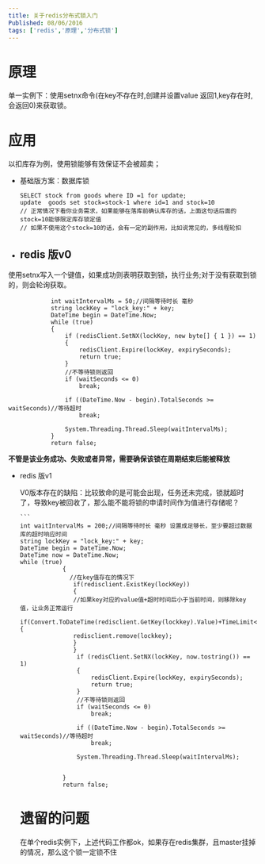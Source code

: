 ```yaml
---
title: 关于redis分布式锁入门
Published: 08/06/2016
tags: ['redis','原理','分布式锁']
---
```


# 原理

单一实例下：使用setnx命令(在key不存在时,创建并设置value 返回1,key存在时,会返回0)来获取锁。

# 应用

以扣库存为例，使用锁能够有效保证不会被超卖；

- 基础版方案：数据库锁

  ```
  SELECT stock from goods where ID =1 for update;
  update  goods set stock=stock-1 where id=1 and stock=10
  // 正常情况下看你业务需求，如果能够在落库前确认库存的话，上面这句话后面的stock=10能够限定库存锁定值
  // 如果不使用这个stock=10的话，会有一定的副作用，比如说常见的，多线程轮扣
  ```

- ## redis 版v0

​ 使用setnx写入一个键值，如果成功则表明获取到锁，执行业务;对于没有获取到锁的，则会轮询获取。

```
            int waitIntervalMs = 50;//间隔等待时长 毫秒
            string lockKey = "lock_key:" + key; 
            DateTime begin = DateTime.Now;
            while (true)
            {
                if (redisClient.SetNX(lockKey, new byte[] { 1 }) == 1)
                {
                    redisClient.Expire(lockKey, expirySeconds);
                    return true;
                } 
                //不等待锁则返回
                if (waitSeconds <= 0)
                    break;

                if ((DateTime.Now - begin).TotalSeconds >= waitSeconds)//等待超时
                    break;

                System.Threading.Thread.Sleep(waitIntervalMs);
            }
            return false;
```

**不管是该业务成功、失败或者异常，需要确保该锁在周期结束后能被释放**

- redis 版v1

  V0版本存在的缺陷：比较致命的是可能会出现，任务还未完成，锁就超时了，导致key被回收了，那么能不能将锁的申请时间作为值进行存储呢？

  ```
  ​```
  int waitIntervalMs = 200;//间隔等待时长 毫秒 设置成足够长，至少要超过数据库的超时响应时间
  string lockKey = "lock_key:" + key; 
  DateTime begin = DateTime.Now;
  DateTime now = DateTime.Now;
  while (true)
              {
                //在key值存在的情况下
                 if(redisclient.ExistKey(lockKey))
                 {
                 //如果key对应的value值+超时时间后小于当前时间，则移除key值，让业务正常运行
                 if(Convert.ToDateTime(redisclient.GetKey(lockkey).Value)+TimeLimit<now){
                 redisclient.remove(lockkey);
                 }
                 }
                  if (redisClient.SetNX(lockKey, now.tostring()) == 1)
                  {
                      redisClient.Expire(lockKey, expirySeconds);
                      return true;
                  } 
                  //不等待锁则返回
                  if (waitSeconds <= 0)
                      break;
  
                  if ((DateTime.Now - begin).TotalSeconds >= waitSeconds)//等待超时
                      break;
  
                  System.Threading.Thread.Sleep(waitIntervalMs);
              
              
              }
              return false; 
  ```

  # 遗留的问题

  在单个redis实例下，上述代码工作都ok，如果存在redis集群，且master挂掉的情况，那么这个锁一定锁不住
